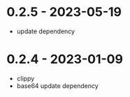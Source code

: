 # 0.2.5 - 2023-05-19

* update dependency

# 0.2.4 - 2023-01-09

* clippy
* base64 update dependency